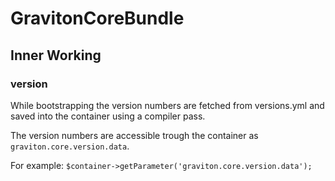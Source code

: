# GravitonCoreBundle

## Inner Working

### version
While bootstrapping the version numbers are fetched from versions.yml and saved into the container using a compiler pass.

The version numbers are accessible trough the container as `graviton.core.version.data`.

For example: `$container->getParameter('graviton.core.version.data');`
